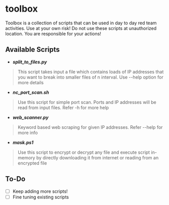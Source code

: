# toolbox
Toolbox is a collection of scripts that can be used in day to day red team activities. Use at your own risk! Do not use these scripts at unauthorized location. You are responsible for your actions!

## Available Scripts
- ***split_to_files.py***

> This script takes input a file which contains loads of IP addresses that you want to break into smaller files of n interval. Use --help option for more details
- ***nc_port_scan.sh***

> Use this script for simple port scan. Ports and IP addresses will be read from input files. Refer -h for more help
- ***web_scanner.py***

> Keyword based web scraping for given IP addresses. Refer --help for more info
- ***mask.ps1***

> Use this script to encrypt or decrypt any file and execute script in-memory by directly downloading it from internet or reading from an encrypted file 

## To-Do
- [ ] Keep adding more scripts!
- [ ] Fine tuning existing scripts
